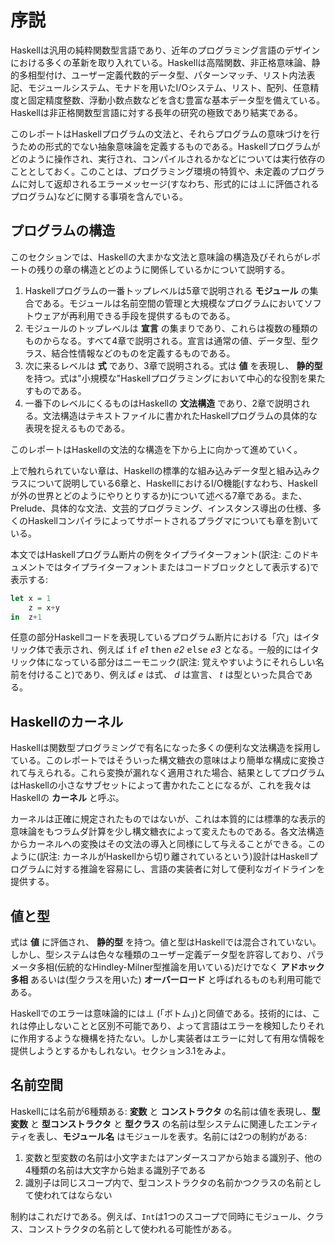 # 序説

Haskellは汎用の純粋関数型言語であり、近年のプログラミング言語のデザインにおける多くの革新を取り入れている。Haskellは高階関数、非正格意味論、静的多相型付け、ユーザー定義代数的データ型、パターンマッチ、リスト内法表記、モジュールシステム、モナドを用いたI/Oシステム、リスト、配列、任意精度と固定精度整数、浮動小数点数などを含む豊富な基本データ型を備えている。Haskellは非正格関数型言語に対する長年の研究の極致であり結実である。

このレポートはHaskellプログラムの文法と、それらプログラムの意味づけを行うための形式的でない抽象意味論を定義するものである。Haskellプログラムがどのように操作され、実行され、コンパイルされるかなどについては実行依存のこととしておく。このことは、プログラミング環境の特質や、未定義のプログラムに対して返却されるエラーメッセージ(すなわち、形式的には⊥に評価されるプログラム)などに関する事項を含んでいる。

## プログラムの構造

このセクションでは、Haskellの大まかな文法と意味論の構造及びそれらがレポートの残りの章の構造とどのように関係しているかについて説明する。

1. Haskellプログラムの一番トップレベルは5章で説明される **モジュール** の集合である。モジュールは名前空間の管理と大規模なプログラムにおいてソフトウェアが再利用できる手段を提供するものである。
1. モジュールのトップレベルは **宣言** の集まりであり、これらは複数の種類のものからなる。すべて4章で説明される。宣言は通常の値、データ型、型クラス、結合性情報などのものを定義するものである。
1. 次に来るレベルは **式** であり、3章で説明される。式は **値** を表現し、 **静的型** を持つ。式は"小規模な"Haskellプログラミングにおいて中心的な役割を果たすものである。
1. 一番下のレベルにくるものはHaskellの **文法構造** であり、2章で説明される。文法構造はテキストファイルに書かれたHaskellプログラムの具体的な表現を捉えるものである。

このレポートはHaskellの文法的な構造を下から上に向かって進めていく。

上で触れられていない章は、Haskellの標準的な組み込みデータ型と組み込みクラスについて説明している6章と、HaskellにおけるI/O機能(すなわち、Haskellが外の世界とどのようにやりとりするか)について述べる7章である。また、Prelude、具体的な文法、文芸的プログラミング、インスタンス導出の仕様、多くのHaskellコンパイラによってサポートされるプラグマについても章を割いている。

本文ではHaskellプログラム断片の例をタイプライターフォント(訳注: このドキュメントではタイプライターフォントまたはコードブロックとして表示する)で表示する:

```haskell
let x = 1
    z = x+y
in  z+1
```

任意の部分Haskellコードを表現しているプログラム断片における「穴」はイタリック体で表示され、例えば <tt>if</tt> *e1* <tt>then</tt> *e2* <tt>else</tt> *e3* となる。一般的にはイタリック体になっている部分はニーモニック(訳注: 覚えやすいようにそれらしい名前を付けること)であり、例えば *e* は式、 *d* は宣言、 *t* は型といった具合である。

## Haskellのカーネル

Haskellは関数型プログラミングで有名になった多くの便利な文法構造を採用している。このレポートではそういった構文糖衣の意味はより簡単な構成に変換されて与えられる。これら変換が漏れなく適用された場合、結果としてプログラムはHaskellの小さなサブセットによって書かれたことになるが、これを我々はHaskellの **カーネル** と呼ぶ。

カーネルは正確に規定されたものではないが、これは本質的には標準的な表示的意味論をもつラムダ計算を少し構文糖衣によって変えたものである。各文法構造からカーネルへの変換はその文法の導入と同様にして与えることができる。このように(訳注: カーネルがHaskellから切り離されているという)設計はHaskellプログラムに対する推論を容易にし、言語の実装者に対して便利なガイドラインを提供する。

## 値と型

式は **値** に評価され、 **静的型** を持つ。値と型はHaskellでは混合されていない。しかし、型システムは色々な種類のユーザー定義データ型を許容しており、パラメータ多相(伝統的なHindley-Milner型推論を用いている)だけでなく **アドホック多相** あるいは(型クラスを用いた) **オーバーロード** と呼ばれるものも利用可能である。

Haskellでのエラーは意味論的には⊥ (「ボトム」)と同値である。技術的には、これは停止しないことと区別不可能であり、よって言語はエラーを検知したりそれに作用するような機構を持たない。しかし実装者はエラーに対して有用な情報を提供しようとするかもしれない。セクション3.1をみよ。

## 名前空間

Haskellには名前が6種類ある: **変数** と **コンストラクタ** の名前は値を表現し、**型変数** と **型コンストラクタ** と **型クラス** の名前は型システムに関連したエンティティを表し、**モジュール名** はモジュールを表す。名前には2つの制約がある:

1. 変数と型変数の名前は小文字またはアンダースコアから始まる識別子、他の4種類の名前は大文字から始まる識別子である
2. 識別子は同じスコープ内で、型コンストラクタの名前かつクラスの名前として使われてはならない

制約はこれだけである。例えば、`Int`は1つのスコープで同時にモジュール、クラス、コンストラクタの名前として使われる可能性がある。
